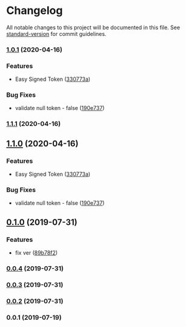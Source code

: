 # Changelog

All notable changes to this project will be documented in this file. See [standard-version](https://github.com/conventional-changelog/standard-version) for commit guidelines.

### [1.0.1](https://github.com/freedomsex/self-signed-token/compare/v0.1.0...v1.0.1) (2020-04-16)


### Features

* Easy Signed Token ([330773a](https://github.com/freedomsex/self-signed-token/commit/330773a42529a6514a26de3e88b5af6bb508e495))


### Bug Fixes

* validate null token - false ([190e737](https://github.com/freedomsex/self-signed-token/commit/190e737919b347d15bafc3be8f9fcb35c541c31a))

### [1.1.1](https://github.com/freedomsex/self-signed-token/compare/v1.1.0...v1.1.1) (2020-04-16)

## [1.1.0](https://github.com/freedomsex/self-signed-token/compare/v0.1.0...v1.1.0) (2020-04-16)


### Features

* Easy Signed Token ([330773a](https://github.com/freedomsex/self-signed-token/commit/330773a42529a6514a26de3e88b5af6bb508e495))


### Bug Fixes

* validate null token - false ([190e737](https://github.com/freedomsex/self-signed-token/commit/190e737919b347d15bafc3be8f9fcb35c541c31a))

## [0.1.0](https://github.com/freedomsex/self-signed-token/compare/v0.0.4...v0.1.0) (2019-07-31)


### Features

* fix ver ([89b78f2](https://github.com/freedomsex/self-signed-token/commit/89b78f2))



### [0.0.4](https://github.com/freedomsex/self-signed-token/compare/v0.0.3...v0.0.4) (2019-07-31)



### [0.0.3](https://github.com/freedomsex/self-signed-token/compare/v0.0.1...v0.0.3) (2019-07-31)



### [0.0.2](https://github.com/freedomsex/self-signed-token/compare/v0.0.1...v0.0.2) (2019-07-31)



### 0.0.1 (2019-07-19)
